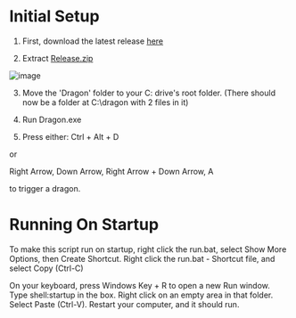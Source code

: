 # Initial Setup

1. First, download the latest release [here](https://github.com/Veldermon-rbg/dragon/releases/)

2. Extract <ins>Release.zip</ins>


  ![image](https://github.com/user-attachments/assets/7d006f5f-60da-4446-9c36-077312d644cc)


3. Move the 'Dragon' folder to your C: drive's root folder.
(There should now be a folder at C:\dragon with 2 files in it)

4. Run Dragon.exe

5. Press either:
Ctrl + Alt + D

or

Right Arrow, Down Arrow, Right Arrow + Down Arrow, A

to trigger a dragon.



# Running On Startup

To make this script run on startup, right click the run.bat, select Show More Options, then Create Shortcut. Right click the run.bat - Shortcut file, and select Copy (Ctrl-C)

On your keyboard, press Windows Key + R to open a new Run window. Type shell:startup in the box. Right click on an empty area in that folder. Select Paste (Ctrl-V). Restart your computer, and it should run.
